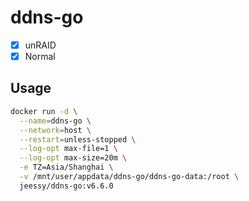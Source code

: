 # ddns-go

- [x] unRAID
- [x] Normal

## Usage

```sh
docker run -d \
  --name=ddns-go \
  --network=host \
  --restart=unless-stopped \
  --log-opt max-file=1 \
  --log-opt max-size=20m \
  -e TZ=Asia/Shanghai \
  -v /mnt/user/appdata/ddns-go/ddns-go-data:/root \
  jeessy/ddns-go:v6.6.0
```
